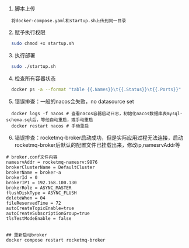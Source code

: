 1. 脚本上传
```text
  将docker-compose.yaml和startup.sh上传到同一目录
```

2. 赋予执行权限
```bash
  sudo chmod +x startup.sh
```

3. 执行部署
```bash
  sudo ./startup.sh
```

4. 检查所有容器状态
```bash
  docker ps -a --format "table {{.Names}}\t{{.Status}}\t{{.Ports}}"
```

5. 错误排查：一般的nacos会失败，no datasource set
```shell
  docker logs -f nacos # 查看nacos容器启动日志，初始化nacos数据库表mysql-schema.sql后，等他自动重启，或手动重启
  docker restart nacos # 手动重启
```

6. 错误排查：rocketmq-broker启动成功，但是实际应用过程无法连接，启动rocketmq-broker后默认的配置文件已挂载出来，修改ip,namesrvAddr等
```shell
# broker.conf文件内容
namesrvAddr = rocketmq-namesrv:9876
brokerClusterName = DefaultCluster
brokerName = broker-a
brokerId = 0
brokerIP1 = 192.168.100.130
brokerRole = ASYNC_MASTER
flushDiskType = ASYNC_FLUSH
deleteWhen = 04
fileReservedTime = 72
autoCreateTopicEnable=true
autoCreateSubscriptionGroup=true
tlsTestModeEnable = false


## 重新启动broker
docker compose restart rocketmq-broker
```

